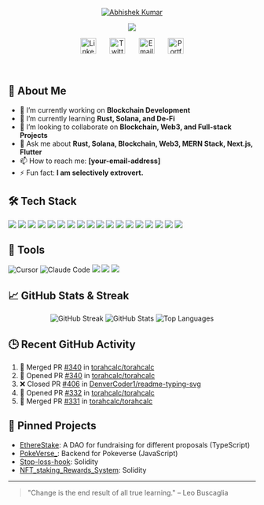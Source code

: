 <p align="center">
  <a href="https://github.com/abhi8960git">
    <img src="https://user-images.githubusercontent.com/20955511/199138068-0a7b7b75-a024-4f00-803f-30a19c5d1b2d.png" alt="Abhishek Kumar" />
  </a>
</p>

<p align="center">
  <a href="https://github.com/DenverCoder1/readme-typing-svg">
    <img src="https://readme-typing-svg.demolab.com/?lines=Full-stack%20%7C%20Backend%20Developer;Rust%20%7C%20Solana%20Enthusiast;Web3%20%26%20Blockchain%20Learner;Always%20building%20and%20learning&font=Fira%20Code&center=true&width=440&height=45&color=f75c7e&vCenter=true&pause=1000&size=22" />
  </a>
</p>

<p align="center">
  <a href="https://www.linkedin.com/in/[your-linkedin-username]/"><img width="32px" alt="LinkedIn" title="LinkedIn" src="https://i.imgur.com/yRpa1dQ.png"/></a>
  &#8287;&#8287;&#8287;&#8287;&#8287;
  <a href="https://twitter.com/[your-twitter-username]"><img width="32px" alt="Twitter" title="Twitter" src="https://i.imgur.com/AixJgnm.png"/></a>
  &#8287;&#8287;&#8287;&#8287;&#8287;
  <a href="mailto:[your-email-address]"><img width="32px" alt="Email" title="Email" src="https://img.shields.io/badge/-Email-D14836?style=flat-square&logo=Gmail&logoColor=white"/></a>
  &#8287;&#8287;&#8287;&#8287;&#8287;
  <a href="https://www.0xabhi.site/"><img width="32px" alt="Portfolio" title="Portfolio" src="https://img.shields.io/badge/-Portfolio-000?style=flat-square&logo=About.me&logoColor=white"/></a>
</p>

<br/>

## 👋 About Me

- 🔭 I’m currently working on **Blockchain Development**
- 🌱 I’m currently learning **Rust, Solana, and De-Fi**
- 👯 I’m looking to collaborate on **Blockchain, Web3, and Full-stack Projects**
- 💬 Ask me about **Rust, Solana, Blockchain, Web3, MERN Stack, Next.js, Flutter**
- 📫 How to reach me: **[your-email-address]**
- ⚡ Fun fact: **I am selectively extrovert.**

## 🛠️ Tech Stack

<p>
  <img src="https://img.shields.io/badge/Rust-000000?style=for-the-badge&logo=rust&logoColor=white"/>
  <img src="https://img.shields.io/badge/Solana-3C3C3D?style=for-the-badge&logo=solana&logoColor=white"/>
  <img src="https://img.shields.io/badge/JavaScript-F7DF1E?style=for-the-badge&logo=javascript&logoColor=black"/>
  <img src="https://img.shields.io/badge/TypeScript-007ACC?style=for-the-badge&logo=typescript&logoColor=white"/>
  <img src="https://img.shields.io/badge/React-20232a?style=for-the-badge&logo=react&logoColor=%2361DAFB"/>
  <img src="https://img.shields.io/badge/Node.js-43853D?style=for-the-badge&logo=node.js&logoColor=white"/>
  <img src="https://img.shields.io/badge/Express.js-404d59?style=for-the-badge&logo=express&logoColor=white"/>
  <img src="https://img.shields.io/badge/MongoDB-4ea94b?style=for-the-badge&logo=mongodb&logoColor=white"/>
  <img src="https://img.shields.io/badge/Solidity-363636?style=for-the-badge&logo=solidity&logoColor=white"/>
  <img src="https://img.shields.io/badge/Flutter-02569B?style=for-the-badge&logo=flutter&logoColor=white"/>
  <img src="https://img.shields.io/badge/Next.js-000?style=for-the-badge&logo=next.js&logoColor=white"/>
  <img src="https://img.shields.io/badge/Django-092E20?style=for-the-badge&logo=django&logoColor=white"/>
  <img src="https://img.shields.io/badge/CSS3-1572B6?style=for-the-badge&logo=css3&logoColor=white"/>
  <img src="https://img.shields.io/badge/HTML5-E34F26?style=for-the-badge&logo=html5&logoColor=white"/>
  <img src="https://img.shields.io/badge/Bootstrap-7952B3?style=for-the-badge&logo=bootstrap&logoColor=white"/>
  <img src="https://img.shields.io/badge/TailwindCSS-06B6D4?style=for-the-badge&logo=tailwindcss&logoColor=white"/>
  <img src="https://img.shields.io/badge/Vercel-000000?style=for-the-badge&logo=vercel&logoColor=white"/>
  <img src="https://img.shields.io/badge/Netlify-00C7B7?style=for-the-badge&logo=netlify&logoColor=white"/>
</p>

## 🧰 Tools

<p>
  <img src="https://img.shields.io/badge/Cursor-1A1A1A?style=for-the-badge" alt="Cursor" />
  <img src="https://img.shields.io/badge/Claude%20(Code)-F9A825?style=for-the-badge" alt="Claude Code" />
  <img src="https://img.shields.io/badge/VS%20Code-0078d7?style=for-the-badge&logo=visual-studio-code&logoColor=white"/>
  <img src="https://img.shields.io/badge/GitHub%20Desktop-8034A9?style=for-the-badge&logo=github&logoColor=white"/>
  <img src="https://img.shields.io/badge/Postman-FF6C37?style=for-the-badge&logo=postman&logoColor=white"/>
</p>

## 📈 GitHub Stats & Streak

<p align="center">
  <img src="https://github-readme-streak-stats.herokuapp.com/?user=[your-github-username]&theme=monokai-metallian&hide_border=true&date_format=M%20j%5B%2C%20Y%5D" alt="GitHub Streak" />
  <img src="https://github-readme-stats.vercel.app/api?username=[your-github-username]&show_icons=true&theme=react&hide_border=true" alt="GitHub Stats" />
  <img src="https://github-readme-stats.vercel.app/api/top-langs/?username=[your-github-username]&langs_count=8&layout=compact&theme=react&hide_border=true" alt="Top Languages" />
</p>

## 🕒 Recent GitHub Activity

<!--START_SECTION:activity-->
1. 🎉 Merged PR [#340](https://github.com/torahcalc/torahcalc/pull/340) in [torahcalc/torahcalc](https://github.com/torahcalc/torahcalc)
2. 💪 Opened PR [#340](https://github.com/torahcalc/torahcalc/pull/340) in [torahcalc/torahcalc](https://github.com/torahcalc/torahcalc)
3. ❌ Closed PR [#406](https://github.com/DenverCoder1/readme-typing-svg/pull/406) in [DenverCoder1/readme-typing-svg](https://github.com/DenverCoder1/readme-typing-svg)
4. 💪 Opened PR [#332](https://github.com/torahcalc/torahcalc/pull/332) in [torahcalc/torahcalc](https://github.com/torahcalc/torahcalc)
5. 🎉 Merged PR [#331](https://github.com/torahcalc/torahcalc/pull/331) in [torahcalc/torahcalc](https://github.com/torahcalc/torahcalc)
<!--END_SECTION:activity-->

## 📌 Pinned Projects

- [EthereStake](https://github.com/abhi8960git/EthereStake): A DAO for fundraising for different proposals (TypeScript)
- [PokeVerse_](https://github.com/abhi8960git/PokeVerse_): Backend for Pokeverse (JavaScript)
- [Stop-loss-hook](https://github.com/abhi8960git/Stop-loss-hook): Solidity
- [NFT_staking_Rewards_System](https://github.com/abhi8960git/NFT_staking_Rewards_System): Solidity

---

> "Change is the end result of all true learning." – Leo Buscaglia
